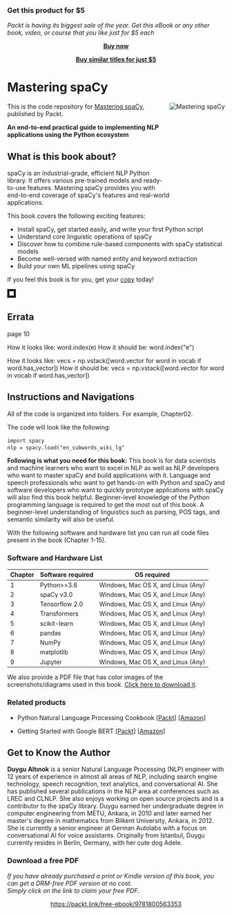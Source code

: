 
### Get this product for $5

<i>Packt is having its biggest sale of the year. Get this eBook or any other book, video, or course that you like just for $5 each</i>


<b><p align='center'>[Buy now](https://packt.link/9781800563353)</p></b>


<b><p align='center'>[Buy similar titles for just $5](https://subscription.packtpub.com/search)</p></b>


# Mastering spaCy

<a href="https://www.packtpub.com/product/mastering-spacy/9781800563353"><img src="https://static.packt-cdn.com/products/9781800563353/cover/smaller" alt="Mastering spaCy" height="256px" align="right"></a>

This is the code repository for [Mastering spaCy](https://www.packtpub.com/product/mastering-spacy/9781800563353), published by Packt.

**An end-to-end practical guide to implementing NLP applications using the Python ecosystem**

## What is this book about?
spaCy is an industrial-grade, efficient NLP Python library. It offers various pre-trained models and ready-to-use features. Mastering spaCy provides you with end-to-end coverage of spaCy's features and real-world applications.

This book covers the following exciting features: 
* Install spaCy, get started easily, and write your first Python script
* Understand core linguistic operations of spaCy
* Discover how to combine rule-based components with spaCy statistical models
* Become well-versed with named entity and keyword extraction
* Build your own ML pipelines using spaCy

If you feel this book is for you, get your [copy](https://www.amazon.com/dp/1800563353) today!

<a href="https://www.packtpub.com/?utm_source=github&utm_medium=banner&utm_campaign=GitHubBanner"><img src="https://raw.githubusercontent.com/PacktPublishing/GitHub/master/GitHub.png" 
alt="https://www.packtpub.com/" border="5" /></a>

## Errata

page 10

How it looks like: word.index(e)
How it should be: word.index("e")

How it looks like: vecs = np.vstack([word.vector for word in vocab if word.has_vector])
How it should be: vecs = np.vstack([word.vector for word in vocab if word.has_vector])



## Instructions and Navigations
All of the code is organized into folders. For example, Chapter02.

The code will look like the following:
```
import spacy
nlp = spacy.load("en_subwords_wiki_lg"
```

**Following is what you need for this book:**
This book is for data scientists and machine learners who want to excel in NLP as well as NLP developers who want to master spaCy and build applications with it. Language and speech professionals who want to get hands-on with Python and spaCy and software developers who want to quickly prototype applications with spaCy will also find this book helpful. Beginner-level knowledge of the Python programming language is required to get the most out of this book. A beginner-level understanding of linguistics such as parsing, POS tags, and semantic similarity will also be useful.

With the following software and hardware list you can run all code files present in the book (Chapter 1-15).

### Software and Hardware List

| Chapter  | Software required                   | OS required                        |
| -------- | ------------------------------------| -----------------------------------|
| 1        | Python>=3.6                    | Windows, Mac OS X, and Linux (Any) |
| 2        | spaCy v3.0            | Windows, Mac OS X, and Linux (Any) |
| 3        | Tensorflow 2.0           | Windows, Mac OS X, and Linux (Any) |
| 4        | Transformers            | Windows, Mac OS X, and Linux (Any) |
| 5        | scikit-learn          | Windows, Mac OS X, and Linux (Any) |
| 6        | pandas            | Windows, Mac OS X, and Linux (Any) |
| 7        | NumPy            | Windows, Mac OS X, and Linux (Any) |
| 8        | matplotlib           | Windows, Mac OS X, and Linux (Any) |
| 9        | Jupyter            | Windows, Mac OS X, and Linux (Any) |


We also provide a PDF file that has color images of the screenshots/diagrams used in this book. [Click here to download it]( https://static.packt-cdn.com/downloads/9781800563353_ColorImages.pdf).


### Related products <Other books you may enjoy>
* Python Natural Language Processing Cookbook [[Packt]](https://www.packtpub.com/product/python-natural-language-processing-cookbook/9781838987312) [[Amazon]](https://www.amazon.com/dp/1838987312)

* Getting Started with Google BERT [[Packt]](https://www.packtpub.com/product/getting-started-with-google-bert/9781838821593) [[Amazon]](https://www.amazon.com/dp/1838821597)

## Get to Know the Author
**Duygu Altınok**
is a senior Natural Language Processing (NLP) engineer with 12 years of experience in almost all areas of NLP, including search engine technology, speech recognition, text analytics, and conversational AI. She has published several publications in the NLP area at conferences such as LREC and CLNLP. She also enjoys working on open source projects and is a contributor to the spaCy library. Duygu earned her undergraduate degree in computer engineering from METU, Ankara, in 2010 and later earned her master's degree in mathematics from Bilkent University, Ankara, in 2012. She is currently a senior engineer at German Autolabs with a focus on conversational AI for voice assistants. Originally from Istanbul, Duygu currently resides in Berlin, Germany, with her cute dog Adele.


### Download a free PDF

 <i>If you have already purchased a print or Kindle version of this book, you can get a DRM-free PDF version at no cost.<br>Simply click on the link to claim your free PDF.</i>
<p align="center"> <a href="https://packt.link/free-ebook/9781800563353">https://packt.link/free-ebook/9781800563353 </a> </p>